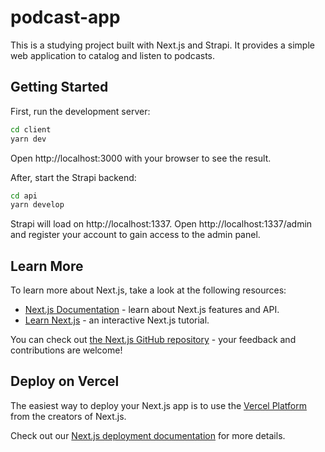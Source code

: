 # podcast-app

This is a studying project built with Next.js and Strapi.
It provides a simple web application to catalog and listen to podcasts.

## Getting Started
First, run the development server:

```bash
cd client
yarn dev
```

Open http://localhost:3000 with your browser to see the result.

After, start the Strapi backend:

```bash
cd api
yarn develop
```

Strapi will load on http://localhost:1337. Open http://localhost:1337/admin and register your account to gain access to the admin panel.

## Learn More

To learn more about Next.js, take a look at the following resources:

- [Next.js Documentation](https://nextjs.org/docs) - learn about Next.js features and API.
- [Learn Next.js](https://nextjs.org/learn) - an interactive Next.js tutorial.

You can check out [the Next.js GitHub repository](https://github.com/vercel/next.js/) - your feedback and contributions are welcome!

## Deploy on Vercel

The easiest way to deploy your Next.js app is to use the [Vercel Platform](https://vercel.com/new?utm_medium=default-template&filter=next.js&utm_source=create-next-app&utm_campaign=create-next-app-readme) from the creators of Next.js.

Check out our [Next.js deployment documentation](https://nextjs.org/docs/deployment) for more details.
